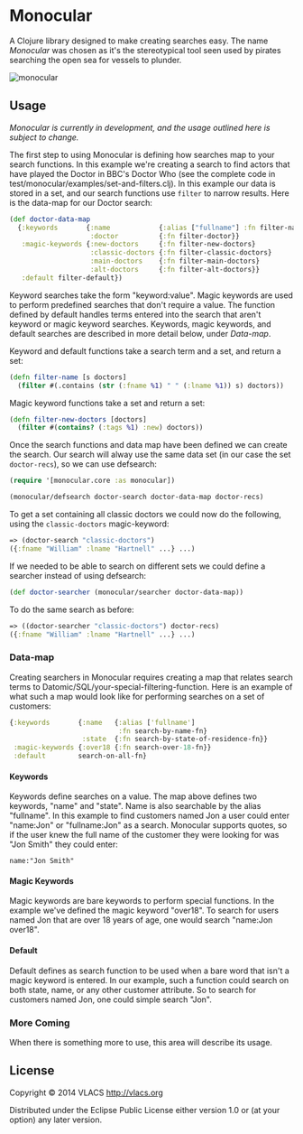 # Monocular

A Clojure library designed to make creating searches easy. The name *Monocular*
was chosen as it's the stereotypical tool seen used by pirates searching the
open sea for vessels to plunder.

![monocular](http://upload.wikimedia.org/wikipedia/commons/thumb/5/51/Emblemata_1624.jpg/320px-Emblemata_1624.jpg)

## Usage

*Monocular is currently in development, and the usage outlined here is subject
to change.*

The first step to using Monocular is defining how searches map to your search
functions. In this example we're creating a search to find actors that have
played the Doctor in BBC's Doctor Who (see the complete code in
test/monocular/examples/set-and-filters.clj). In this example our data is stored
in a set, and our search functions use `filter` to narrow results. Here is the
data-map for our Doctor search:

```clj
(def doctor-data-map
  {:keywords       {:name            {:alias ["fullname"] :fn filter-name}
                    :doctor          {:fn filter-doctor}}
   :magic-keywords {:new-doctors     {:fn filter-new-doctors}
                    :classic-doctors {:fn filter-classic-doctors}
                    :main-doctors    {:fn filter-main-doctors}
                    :alt-doctors     {:fn filter-alt-doctors}}
   :default filter-default})
```

Keyword searches take the form "keyword:value". Magic keywords are used to
perform predefined searches that don't require a value. The function defined by
default handles terms entered into the search that aren't keyword or magic
keyword searches. Keywords, magic keywords, and default searches are described
in more detail below, under *Data-map*.

Keyword and default functions take a search term and a set, and return a set:

```clj
(defn filter-name [s doctors]
  (filter #(.contains (str (:fname %1) " " (:lname %1)) s) doctors))
```

Magic keyword functions take a set and return a set:

```clj
(defn filter-new-doctors [doctors]
  (filter #(contains? (:tags %1) :new) doctors))
```

Once the search functions and data map have been defined we can create the
search. Our search will alway use the same data set (in our case the set
`doctor-recs`), so we can use defsearch:

```clj
(require '[monocular.core :as monocular])

(monocular/defsearch doctor-search doctor-data-map doctor-recs)
```

To get a set containing all classic doctors we could now do the following, using
the `classic-doctors` magic-keyword:

```clj
=> (doctor-search "classic-doctors")
({:fname "William" :lname "Hartnell" ...} ...)
```

If we needed to be able to search on different sets we could define a searcher
instead of using defsearch:

```clj
(def doctor-searcher (monocular/searcher doctor-data-map))
```

To do the same search as before:

```clj
=> ((doctor-searcher "classic-doctors") doctor-recs)
({:fname "William" :lname "Hartnell" ...} ...)
```

### Data-map

Creating searchers in Monocular requires creating a map that relates search terms to
Datomic/SQL/your-special-filtering-function. Here is an example of what such a
map would look like for performing searches on a set of customers:

```clj
{:keywords       {:name   {:alias ['fullname']
                           :fn search-by-name-fn}
                  :state  {:fn search-by-state-of-residence-fn}}
 :magic-keywords {:over18 {:fn search-over-18-fn}}
 :default        search-on-all-fn}
```

#### Keywords

Keywords define searches on a value. The map above defines two keywords, "name"
and "state". Name is also searchable by the alias "fullname". In this example to
find customers named Jon a user could enter "name:Jon" or "fullname:Jon" as a
search. Monocular supports quotes, so if the user knew the full name of the
customer they were looking for was "Jon Smith" they could enter:

```
name:"Jon Smith"
```

#### Magic Keywords

Magic keywords are bare keywords to perform special functions. In the example
we've defined the magic keyword "over18". To search for users named Jon that are
over 18 years of age, one would search "name:Jon over18".

#### Default

Default defines as search function to be used when a bare word that isn't a
magic keyword is entered. In our example, such a function could search on both
state, name, or any other customer attribute. So to search for customers named
Jon, one could simple search "Jon".

### More Coming

When there is something more to use, this area will describe its usage.

## License

Copyright © 2014 VLACS http://vlacs.org

Distributed under the Eclipse Public License either version 1.0 or (at
your option) any later version.
